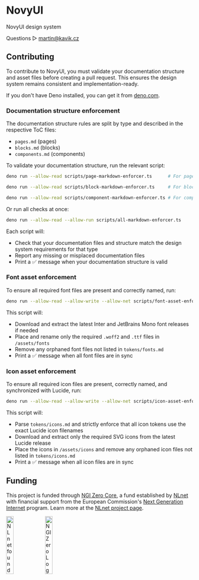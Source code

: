 # NovyUI
NovyUI design system

Questions ▷ martin@kavik.cz

## Contributing

To contribute to NovyUI, you must validate your documentation structure and asset files before creating a pull request. This ensures the design system remains consistent and implementation-ready.

If you don't have Deno installed, you can get it from [deno.com](https://deno.com/).

### Documentation structure enforcement

The documentation structure rules are split by type and described in the respective ToC files:
- `pages.md` (pages)
- `blocks.md` (blocks)
- `components.md` (components)

To validate your documentation structure, run the relevant script:

```sh
deno run --allow-read scripts/page-markdown-enforcer.ts      # For pages

deno run --allow-read scripts/block-markdown-enforcer.ts     # For blocks

deno run --allow-read scripts/component-markdown-enforcer.ts # For components
```

Or run all checks at once:

```sh
deno run --allow-read --allow-run scripts/all-markdown-enforcer.ts
```

Each script will:
- Check that your documentation files and structure match the design system requirements for that type
- Report any missing or misplaced documentation files
- Print a ✅ message when your documentation structure is valid

### Font asset enforcement

To ensure all required font files are present and correctly named, run:

```sh
deno run --allow-read --allow-write --allow-net scripts/font-asset-enforcer.ts
```

This script will:
- Download and extract the latest Inter and JetBrains Mono font releases if needed
- Place and rename only the required `.woff2` and `.ttf` files in `/assets/fonts`
- Remove any orphaned font files not listed in `tokens/fonts.md`
- Print a ✅ message when all font files are in sync

### Icon asset enforcement

To ensure all required icon files are present, correctly named, and synchronized with Lucide, run:

```sh
deno run --allow-read --allow-write --allow-net scripts/icon-asset-enforcer.ts
```

This script will:
- Parse `tokens/icons.md` and strictly enforce that all icon tokens use the exact Lucide icon filenames
- Download and extract only the required SVG icons from the latest Lucide release
- Place the icons in `/assets/icons` and remove any orphaned icon files not listed in `tokens/icons.md`
- Print a ✅ message when all icon files are in sync

## Funding

This project is funded through [NGI Zero Core](https://nlnet.nl/core), a fund established by [NLnet](https://nlnet.nl) with financial support from the European Commission's [Next Generation Internet](https://ngi.eu) program. Learn more at the [NLnet project page](https://nlnet.nl/project/NovyWave).

[<img src="https://nlnet.nl/logo/banner.png" alt="NLnet foundation logo" width="20%" />](https://nlnet.nl)
[<img src="https://nlnet.nl/image/logos/NGI0_tag.svg" alt="NGI Zero Logo" width="20%" />](https://nlnet.nl/core)

